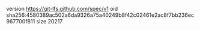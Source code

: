 version https://git-lfs.github.com/spec/v1
oid sha256:4580389ac502a6da9326a75a40249b8f42c02461e2ac8f7bb236ec967700f811
size 20217

